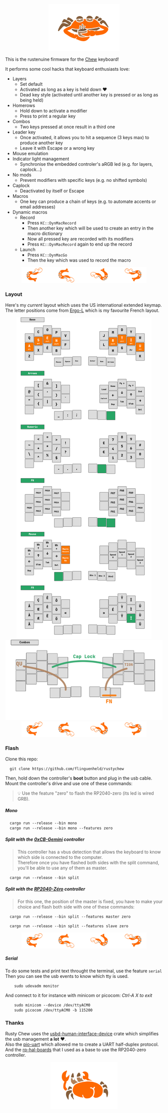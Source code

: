<div align="center">
    <img src="./images/crab_coffee.png">
</div>

This is the rustenuine firmware for the [Chew](https://github.com/flinguenheld/chew) keyboard!

It performs some cool hacks that keyboard enthusiasts love:

- Layers
    - Set default
    - Activated as long as a key is held down ❤️
    - Dead key style (activated until another key is pressed or as long as being held)
- Homerows
    - Hold down to activate a modifier
    - Press to print a regular key
- Combos
    - Two keys pressed at once result in a third one
- Leader key
    - Once activated, it allows you to hit a sequence (3 keys max) to produce another key
    - Leave it with Escape or a wrong key
- Mouse emulation
- Indicator light management
    - Synchronise the embedded controler's aRGB led (e.g. for layers, caplock...)
- No mods
    - Prevent modifiers with specific keys (e.g. no shifted symbols)
- Caplock
    - Deactivated by itself or Escape
- Macros
    - One key can produce a chain of keys (e.g. to automate accents or email addresses)
- Dynamic macros
    - Record
        - Press `KC::DynMacRecord`
        - Then another key which will be used to create an entry in the macro dictionary
        - Now all pressed key are recorded with its modifiers
        - Press `KC::DynMacRecord` again to end up the record
    - Launch
        - Press `KC::DynMacGo`
        - Then the key which was used to record the macro

<div align="center">
    <img src="./images/prawns.png">
</div>

### Layout

Here's my *current* layout which uses the US international extended keymap.  
The letter positions come from [Ergo-L](https://ergol.org/) which is my favourite French layout.

<div align="center">
    <img src="./images/layouts.png">
</div>

<div align="center">
    <img src="./images/combos.png">
</div>

<div align="center">
    <img src="./images/prawns.png">
</div>

### Flash

Clone this repo:

```
  git clone https://github.com/flinguenheld/rustychew
```

Then, hold down the controller's **boot** button and plug in the usb cable.  
Mount the controller's drive and use one of these commands:  


> 💡 Use the feature "zero" to flash the RP2040-zero (its led is wired GRB).

##### Mono
```
  cargo run --release --bin mono
  cargo run --release --bin mono --features zero
```
##### Split with the [0xCB-Gemini](https://github.com/0xCB-dev/0xCB-Gemini) controller

>This controller has a vbus detection that allows the keyboard to know which side is
>connected to the computer.  
>Therefore once you have flashed both sides with the split command, you'll be able to use any of them as master.
```
  cargo run --release --bin split
```

##### Split with the [RP2040-Zéro](https://www.waveshare.com/wiki/RP2040-Zero) controller

>For this one, the position of the master is fixed, you have to make your choice and flash both side with one of these commands:

```
  cargo run --release --bin split --features master zero
```
```
  cargo run --release --bin split --features slave zero
```

<div align="center">
    <img src="./images/prawns.png">
</div>

##### Serial

To do some tests and print text throught the terminal, use the feature `serial`  
Then you can see the usb events to know which tty is used.  
```
    sudo udevadm monitor
```

And connect to it for instance with minicom or picocom: *Ctrl-A X to exit* 
```
    sudo minicom --device /dev/ttyACM0
    sudo picocom /dev/ttyACM0 -b 115200
```

### Thanks

Rusty Chew uses the [usbd-human-interface-device](https://github.com/dlkj/usbd-human-interface-device) crate which simplifies
the usb management **a lot** ❤️.  
Also the [pio-uart](https://github.com/Sympatron/pio-uart) which allowed me to create a UART half-duplex protocol.  
And the [rp-hal-boards](https://github.com/rp-rs/rp-hal-boards) that I used as a base to use the RP2040-zero controller.  

<div align="center">
    <img src="./images/crab_back.png">
</div>
